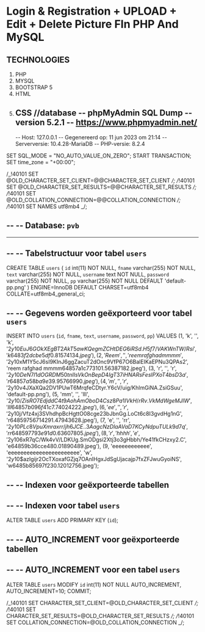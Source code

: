 # Login & Registration + UPLOAD + Edit + Delete Picture FIn PHP And MySQL

## TECHNOLOGIES

1. PHP
1. MYSQL
1. BOOTSTRAP 5
1. HTML
1. CSS
   //database
   -- phpMyAdmin SQL Dump
   -- version 5.2.1
   -- https://www.phpmyadmin.net/
   --
   -- Host: 127.0.0.1
   -- Gegenereerd op: 11 jun 2023 om 21:14
   -- Serverversie: 10.4.28-MariaDB
   -- PHP-versie: 8.2.4

SET SQL_MODE = "NO_AUTO_VALUE_ON_ZERO";
START TRANSACTION;
SET time_zone = "+00:00";

/_!40101 SET @OLD_CHARACTER_SET_CLIENT=@@CHARACTER_SET_CLIENT _/;
/_!40101 SET @OLD_CHARACTER_SET_RESULTS=@@CHARACTER_SET_RESULTS _/;
/_!40101 SET @OLD_COLLATION_CONNECTION=@@COLLATION_CONNECTION _/;
/_!40101 SET NAMES utf8mb4 _/;

--
-- Database: `pvb`
--

---

--
-- Tabelstructuur voor tabel `users`
--

CREATE TABLE `users` (
`id` int(11) NOT NULL,
`fname` varchar(255) NOT NULL,
`text` varchar(255) NOT NULL,
`username` text NOT NULL,
`password` varchar(255) NOT NULL,
`pp` varchar(255) NOT NULL DEFAULT 'default-pp.png'
) ENGINE=InnoDB DEFAULT CHARSET=utf8mb4 COLLATE=utf8mb4_general_ci;

--
-- Gegevens worden geëxporteerd voor tabel `users`
--

INSERT INTO `users` (`id`, `fname`, `text`, `username`, `password`, `pp`) VALUES
(1, 'k', '', 'k', '$2y$10$EuJ6GOkXEgBT2AkT5awKQegmZCHtDEG6iRSd.H5f7/VAKWnTW/Rsi', 'k6483f2dcbe5df0.81574134.jpeg'),
(2, 'Reem', '', 'reem rafghad mmmm', '$2y$10$xM1Y5cJ6sI9KInJ6ggZacuT2dOnc9VfP67O6BalEIKaEPNu3QPAs2', 'reem rafghad mmmm64857a1c773101.56387182.jpeg'),
(3, 'r', '', 'r', '$2y$10$DeN7l1dOGRDM50tnIIsVkOnBepD4IgT37iHNARsFeslPXoT4bsD3a', 'r64857a58ba9e39.95766990.jpeg'),
(4, 'm', '', 'r', '$2y$10$v4JXaXQa2DV1PUwT6MrqfeCDtyr.Y6cV/uig/KhlmGiNA.ZsiGSuu', 'default-pp.png'),
(5, 'mm', '', 'lll', '$2y$10$/ZisRO7EdjddC4t9AohAmOboD4Csz8Pa1IVkH/rRv.VkMdWgeMJlW', 'lll64857b096f41c7.74024222.jpeg'),
(6, 'ee', '', 'r', '$2y$10$j/Vfz4xj3SVhdhpBcHgttO08cge23bJbnGg.LoCt6c8I3gvdHg1nG', 'r64859756714291.47943628.jpeg'),
(7, 'e', '', 'rr', '$2y$10$PLc8VpuXmraxrr/jh6JCE..3AagcNzDlaAVaD7KCyNdpuTULk9d7q', 'rr648597793e91d0.63607805.jpeg'),
(8, 'r', 'hhhh', 'e', '$2y$10$6xR7qC/Wk4vV/LDKUg.SmODgsi2Xtj3o3gHbbh/Ye41fkCHzxy2.C', 'e64859b36cce480.01890489.jpeg'),
(9, 'eeeeeeeeeeee', 'eeeeeeeeeeeeeeeeeeeeeee', 'w', '$2y$10$azIgijr2OcTXoxafGZjq7OAnIHgxJdSgUjacajp7fxZFJwuGyoiNS', 'w6485b85697f230.12012756.jpeg');

--
-- Indexen voor geëxporteerde tabellen
--

--
-- Indexen voor tabel `users`
--
ALTER TABLE `users`
ADD PRIMARY KEY (`id`);

--
-- AUTO_INCREMENT voor geëxporteerde tabellen
--

--
-- AUTO_INCREMENT voor een tabel `users`
--
ALTER TABLE `users`
MODIFY `id` int(11) NOT NULL AUTO_INCREMENT, AUTO_INCREMENT=10;
COMMIT;

/_!40101 SET CHARACTER_SET_CLIENT=@OLD_CHARACTER_SET_CLIENT _/;
/_!40101 SET CHARACTER_SET_RESULTS=@OLD_CHARACTER_SET_RESULTS _/;
/_!40101 SET COLLATION_CONNECTION=@OLD_COLLATION_CONNECTION _/;
